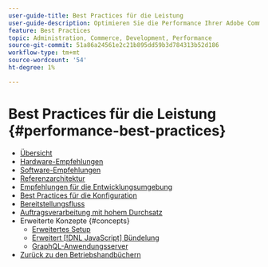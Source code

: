 ```yaml
---
user-guide-title: Best Practices für die Leistung
user-guide-description: Optimieren Sie die Performance Ihrer Adobe Commerce- oder Magento Open Source-Produktionsbereitstellung mithilfe unserer Empfehlungen.
feature: Best Practices
topic: Administration, Commerce, Development, Performance
source-git-commit: 51a86a24561e2c21b895dd59b3d784313b52d186
workflow-type: tm+mt
source-wordcount: '54'
ht-degree: 1%

---
```



# Best Practices für die Leistung {#performance-best-practices}

- [Übersicht](overview.md)
- [Hardware-Empfehlungen](hardware.md)
- [Software-Empfehlungen](software.md)
- [Referenzarchitektur](reference-architecture.md)
- [Empfehlungen für die Entwicklungsumgebung](development-environment.md)
- [Best Practices für die Konfiguration](configuration.md)
- [Bereitstellungsfluss](deployment-flow.md)
- [Auftragsverarbeitung mit hohem Durchsatz](high-throughput-order-processing.md)
- Erweiterte Konzepte {#concepts}
   - [Erweitertes Setup](advanced-setup.md)
   - [Erweitert [!DNL JavaScript] Bündelung](advanced-js-bundling.md)
   - [GraphQL-Anwendungsserver](application-server.md)
- [Zurück zu den Betriebshandbüchern](https://experienceleague.adobe.com/docs/commerce-operations/operational-guides/home.html)
